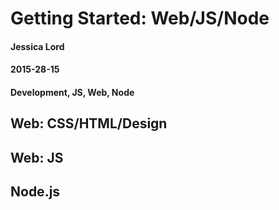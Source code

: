 # Getting Started: Web/JS/Node
#### Jessica Lord
#### 2015-28-15
#### Development, JS, Web, Node


## Web: CSS/HTML/Design

## Web: JS

## Node.js

